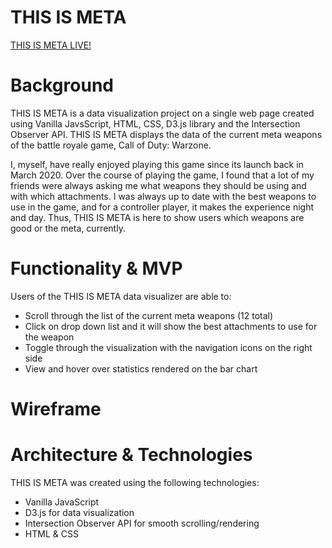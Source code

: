 # THIS IS META

[THIS IS META LIVE!](https://lijasontse.github.io/THIS-IS-META/#weapon-5)

# Background

THIS IS META is a data visualization project on a single web page created using Vanilla JavsScript, HTML, CSS, D3.js library and the Intersection Observer API. THIS IS META displays the data of the current meta weapons of the battle royale game, Call of Duty: Warzone.

I, myself, have really enjoyed playing this game since its launch back in March 2020. Over the course of playing the game, I found that a lot of my friends were always asking me what weapons they should be using and with which attachments. I was always up to date with the best weapons to use in the game, and for a controller player, it makes the experience night and day. Thus, THIS IS META is here to show users which weapons are good or the meta, currently.

# Functionality & MVP

Users of the THIS IS META data visualizer are able to:

* Scroll through the list of the current meta weapons (12 total)
* Click on drop down list and it will show the best attachments to use for the weapon
* Toggle through the visualization with the navigation icons on the right side 
* View and hover over statistics rendered on the bar chart 


# Wireframe 

# Architecture & Technologies

THIS IS META was created using the following technologies:

* Vanilla JavaScript 
* D3.js for data visualization
* Intersection Observer API for smooth scrolling/rendering
* HTML & CSS 



